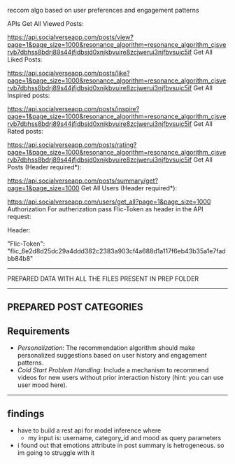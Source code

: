 reccom algo based on user preferences and engagement patterns

APIs
Get All Viewed Posts:

https://api.socialverseapp.com/posts/view?page=1&page_size=1000&resonance_algorithm=resonance_algorithm_cjsvervb7dbhss8bdrj89s44jfjdbsjd0xnjkbvuire8zcjwerui3njfbvsujc5if
Get All Liked Posts:

https://api.socialverseapp.com/posts/like?page=1&page_size=1000&resonance_algorithm=resonance_algorithm_cjsvervb7dbhss8bdrj89s44jfjdbsjd0xnjkbvuire8zcjwerui3njfbvsujc5if
Get All Inspired posts:

https://api.socialverseapp.com/posts/inspire?page=1&page_size=1000&resonance_algorithm=resonance_algorithm_cjsvervb7dbhss8bdrj89s44jfjdbsjd0xnjkbvuire8zcjwerui3njfbvsujc5if
Get All Rated posts:

https://api.socialverseapp.com/posts/rating?page=1&page_size=1000&resonance_algorithm=resonance_algorithm_cjsvervb7dbhss8bdrj89s44jfjdbsjd0xnjkbvuire8zcjwerui3njfbvsujc5if
Get All Posts (Header required*):

https://api.socialverseapp.com/posts/summary/get?page=1&page_size=1000
Get All Users (Header required*):

https://api.socialverseapp.com/users/get_all?page=1&page_size=1000
Authorization
For autherization pass Flic-Token as header in the API request:

Header:

"Flic-Token": "flic_6e2d8d25dc29a4ddd382c2383a903cf4a688d1a117f6eb43b35a1e7fadbb84b8"


--------------------------------------------------------------------

PREPARED DATA WITH ALL THE FILES PRESENT IN PREP FOLDER

--------------------------------------------------------------------
PREPARED POST CATEGORIES
--------------------------------------------------------------------

## Requirements
- *Personalization*: The recommendation algorithm should make personalized suggestions based on user history and engagement patterns.
- *Cold Start Problem Handling*: Include a mechanism to recommend videos for new users without prior interaction history (hint: you can use user mood here).
--------------------------------------------------------------------

## findings
- have to build a rest api for model inference where
    - my input is: username, category_id and mood as query parameters
- i found out that emotions attribute in post summary is hetrogeneous. so im going to struggle with it

